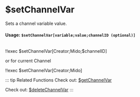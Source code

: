 # $setChannelVar
Sets a channel variable value.

#### Usage: `$setChannelVar[variable;value;channelID (optional)]`
<br/>
<discord-messages>
	<discord-message :bot="false" role-color="#ffcc9a" author="Member">
		!!exec $setChannelVar[Creator;Mido;$channelID]
	</discord-message>
</discord-messages>

or for current Channel

<discord-messages>
	<discord-message :bot="false" role-color="#ffcc9a" author="Member">
		!!exec $setChannelVar[Creator;Mido]
	</discord-message>
</discord-messages>

::: tip Related Functions
Check out: [$getChannelVar](../Variables/getChannelVar.md)

Check out: [$deleteChannelVar](../Variables/deleteChannelVar.md)
:::
